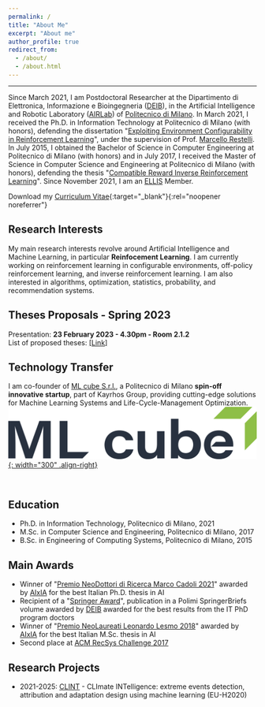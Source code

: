 ```yaml
---
permalink: /
title: "About Me"
excerpt: "About me"
author_profile: true
redirect_from: 
  - /about/
  - /about.html
---
```

---
Since March 2021, I am Postdoctoral Researcher at the Dipartimento di Elettronica, Informazione e Bioingegneria 
([DEIB](https://www.deib.polimi.it/)), in the Artificial Intelligence and Robotic Laboratory ([AIRLab](http://airlab.deib.polimi.it/)) 
of [Politecnico di Milano](https://www.polimi.it/). In March 2021, I received the  Ph.D. in Information Technology at Politecnico di 
Milano (with honors), defending the dissertation "[Exploiting Environment Configurability in Reinforcement Learning](https://www.politesi.polimi.it/handle/10589/170616)",
under the supervision of Prof. [Marcello Restelli](http://home.deib.polimi.it/restelli/MyWebSite/index.shtml). 
In July 2015, I obtained the Bachelor of Science in Computer Engineering at Politecnico di Milano (with honors) and in July 2017, 
I received the Master of Science in Computer Science and Engineering at Politecnico di Milano (with honors), 
defending the thesis "[Compatible Reward Inverse Reinforcement Learning](https://www.politesi.polimi.it/handle/10589/135141)". Since November 2021, I am an [ELLIS](https://ellis.eu/) Member.

Download my [Curriculum Vitae](/files/cv.pdf){:target="_blank"}{:rel="noopener noreferrer"}

Research Interests
---
My main research interests revolve around Artificial Intelligence and Machine Learning, in particular <b>Reinfocement Learning</b>. I am currently working on reinforcement learning
in configurable environments, off-policy reinforcement learning, and inverse reinforcement learning. I am also interested in algorithms, optimization, statistics, probability, and recommendation systems.


Theses Proposals - Spring 2023
---
Presentation: <b>23 February 2023 - 4.30pm - Room 2.1.2</b><br>
List of proposed theses: [[Link]](https://polimi365-my.sharepoint.com/:w:/g/personal/10433984_polimi_it/EQfYogCryZBCpn3mzPYHyuoB_d4UbcdZocLPAqpBXmZYDQ?e=yaLxKH)



Technology Transfer
---
I am co-founder of [ML cube S.r.l.](https://www.mlcube.com/), a Politecnico di Milano <b>spin-off innovative startup</b>, part of Kayrhos Group, providing cutting-edge solutions 
for Machine Learning Systems and Life-Cycle-Management Optimization.
<br>[![ML cube](/images/ml_cube.png){: width="300" .align-right}](https://www.mlcube.com/)


<br>

Education
---
* Ph.D. in Information Technology, Politecnico di Milano, 2021
* M.Sc. in Computer Science and Engineering, Politecnico di Milano, 2017
* B.Sc. in Engineering of Computing Systems, Politecnico di Milano, 2015

Main Awards
---
* Winner of "[Premio NeoDottori di Ricerca Marco Cadoli 2021](https://aixia.it/premi/premio-per-neodottori-di-ricerca-marco-cadoli-annuale/)" awarded by [AIxIA](https://aixia.it/) for the best Italian Ph.D. thesis in AI
* Recipient of a "[Springer Award](https://link.springer.com/book/10.1007/978-3-030-32094-2)", publication in a Polimi SpringerBriefs volume awarded by [DEIB](https://www.deib.polimi.it/ita/home) awarded for the best results from the IT PhD program doctors
* Winner of "[Premio NeoLaureati Leonardo Lesmo 2018](https://aixia.it/premi/premio-per-neolaureati-leonardo-lesmo-annuale/)" awarded by [AIxIA](https://aixia.it/) for the best Italian M.Sc. thesis in AI
* Second place at [ACM RecSys Challenge 2017](http://www.recsyschallenge.com/2017/)

Research Projects
---
* 2021-2025: [CLINT](https://climateintelligence.eu/) - CLImate INTelligence: extreme events detection, attribution and adaptation design using machine learning (EU-H2020)
